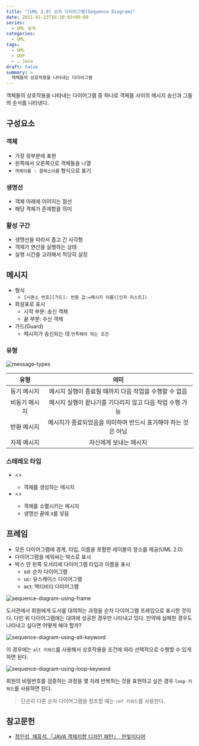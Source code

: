 ```yaml
---
title: "[UML 2.0] 순차 다이어그램(Sequence Diagram)"
date: 2021-01-23T16:10:03+09:00
series:
  - UML 설계
categories:
  - UML
tags:
  - UML
  - OOP
  - ☕️ Java
draft: false
summary: >
  객체들의 상호작용을 나타내는 다이어그램
---
```


객체들의 상호작용을 나타내는 다이어그램 중 하나로 객체들 사이의 메시지 송신과 그들의 순서를 나타낸다.

구성요소
---

### 객체

- 가장 윗부분에 표현
- 왼쪽에서 오른쪽으로 객체들을 나열
- `객체이름 : 클래스이름` 형식으로 표기

### 생명선

- 객체 아래에 이어지는 점선
- 해당 객체가 존재함을 의미

### 활성 구간

- 생명선을 따라서 좁고 긴 사각형
- 객체가 연산을 실행하는 상태
- 실행 시간을 고려해서 적당히 설정

메시지
---

- 형식
    - `[시퀸스 번호][가드]: 반환 값:=메시지 이름([인자 리스트])`
- 화살표로 표시
    - 시작 부분: 송신 객체
    - 끝 부분: 수신 객체
- 가드(Guard)
    - 메시지가 송신되는 데 `만족해야 하는 조건`

### 유형

![message-types](/images/uml/sequence-diagram/message-types.jpg#center)

| 유형 | 의미 |
|:----:|:----:|
| 동기 메시지 | 메시지 실행이 종료될 때까지 다음 작업을 수행할 수 없음 |
| 비동기 메시지 | 메시지 실행이 끝나기를 기다리지 않고 다음 작업 수행 가능 |
| 반환 메시지 | 메시지가 종료되었음을 의미하며 반드시 표기해야 하는 것은 아님 |
| 자체 메시지 | 자신에게 보내는 메시지 |

### 스테레오 타입

- <<create>>
    - 객체를 생성하는 메시지
- <<destroy>>
    - 객체를 소멸시키는 메시지
    - 생명선 끝에 `X`를 넣음

프레임
---

- 모든 다이어그램에 경계, 타입, 이름을 포함한 레이블의 장소를 제공(UML 2.0)
- 다이어그램을 에워싸는 박스로 표시
- 박스 안 왼쪽 모서리에 다이어그램 타입과 이름을 표시
    - sd: 순차 다이어그램
    - uc: 유스케이스 다이어그램
    - act: 액티비티 다이어그램

![sequence-diagram-using-frame](/images/uml/sequence-diagram/sequence-diagram-using-frame.jpg#center)

도서관에서 회원에게 도서를 대여하는 과정을 순차 다이어그램 프레임으로 표시한 것이다. 다만 위 다이어그램에는 대여에 성공한 경우만 나타내고 있다. 만약에 실패한 경우도 나타내고 싶다면 어떻게 해야 할까?

![sequence-diagram-using-alt-keyword](/images/uml/sequence-diagram/sequence-diagram-using-alt-keyword.jpg#center)

이 경우에는 `alt 키워드`를 사용해서 상호작용을 조건에 따라 선택적으로 수행할 수 있게 하면 된다. 

![sequence-diagram-using-loop-keyword](/images/uml/sequence-diagram/sequence-diagram-using-loop-keyword.jpg#center)

회원의 비밀번호를 검증하는 과정을 몇 차례 반복하는 것을 표현하고 싶은 경우 `loop 키워드`를 사용하면 된다.

> 단순히 다른 순차 다이어그램을 참조할 때는 `ref 키워드`를 사용한다.

참고문헌
---

- [정인성, 채흥석,『JAVA 객체지향 디자인 패턴』, 한빛미디어](http://www.yes24.com/Product/Goods/12501269)
